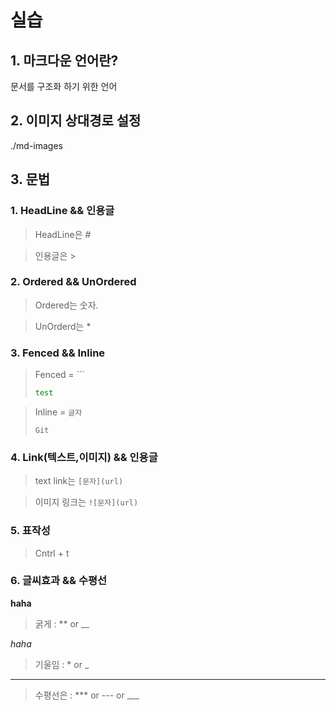 # 실습

## 1. 마크다운 언어란?

문서를 구조화 하기 위한 언어

## 2. 이미지 상대경로 설정

./md-images

## 3. 문법

### 1. HeadLine && 인용글

> HeadLine은 #

> 인용글은 >

### 2. Ordered && UnOrdered

> Ordered는 숫자.

> UnOrderd는 *

### 3. Fenced && Inline 

> Fenced = ```
>
> ```bash
> test
> ```

> Inline = `글자`
>
> `Git`

### 4. Link(텍스트,이미지) && 인용글

> text link는 `[문자](url)`

> 이미지 링크는 `![문자](url)`

### 5. 표작성

> Cntrl + t

### 6. 글씨효과 && 수평선

__haha__	

> 굵게 : ** or __

*haha*

> 기울임 : * or _

---

> 수평선은 : *** or --- or ___
